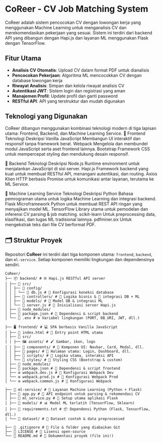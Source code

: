 # CoReer - CV Job Matching System

CoReer adalah sistem pencocokan CV dengan lowongan kerja yang menggunakan Machine Learning untuk menganalisis CV dan merekomendasikan pekerjaan yang sesuai. Sistem ini terdiri dari backend API yang dibangun dengan Hapi.js dan layanan ML menggunakan Flask dengan TensorFlow.

## Fitur Utama

- **Analisis CV Otomatis**: Upload CV dalam format PDF untuk dianalisis
- **Pencocokan Pekerjaan**: Algoritma ML mencocokkan CV dengan database lowongan kerja
- **Riwayat Analisis**: Simpan dan kelola riwayat analisis CV
- **Autentikasi JWT**: Sistem login dan registrasi yang aman
- **Manajemen Profil**: Update profil dan ganti password
- **RESTful API**: API yang terstruktur dan mudah digunakan


## Teknologi yang Digunakan

CoReer dibangun menggunakan kombinasi teknologi modern di tiga lapisan utama: Frontend, Backend, dan Machine Learning Service.
  🎨 Frontend
  Teknologi	Deskripsi
  Vanilla JavaScript	Membangun UI interaktif dan responsif tanpa framework berat.
  Webpack	Mengelola dan membundel modul JavaScript serta aset frontend lainnya.
  Bootstrap	Framework CSS untuk mempercepat styling dan mendukung desain responsif.
  
  🔧 Backend
  Teknologi	Deskripsi
  Node.js	Runtime environment untuk menjalankan JavaScript di sisi server.
  Hapi.js	Framework backend yang kuat untuk membuat RESTful API, menangani autentikasi, dan routing.
  Axios	Klien HTTP berbasis Promise untuk komunikasi antar layanan, terutama ke ML Service.
  
  🤖 Machine Learning Service
  Teknologi	Deskripsi
  Python	Bahasa pemrograman utama untuk logika Machine Learning dan integrasi backend.
  Flask	Microframework Python untuk membuat REST API ringan yang menyajikan model ML.
  TensorFlow	Library utama untuk pemodelan dan inferensi CV parsing & job matching.
  scikit-learn	Untuk preprocessing data, klasifikasi, dan tugas ML tradisional lainnya.
  pdfminer.six	Untuk mengekstrak teks dari file CV berformat PDF.

## 🗂️ Struktur Proyek

Repositori **CoReer** ini terdiri dari tiga komponen utama: `frontend`, `backend`, dan `ml-service`. Setiap komponen memiliki lingkungan dan dependensinya sendiri.
```
CoReer/
├── 📦 backend/ # 🌐 Hapi.js RESTful API server
│ ├── 📂 src/
│ │ ├── 📁 config/
│ │ │ └── 📄 db.js # 🔐 Konfigurasi koneksi database
│ │ ├── 📁 controllers/ # 🧠 Logika bisnis & 🔗 integrasi DB + ML
│ │ ├── 📁 models/ # 🧠 Model DB & integrasi ML
│ │ └── 🧩 server.js # 🚀 Inisialisasi server Hapi.js
│ ├── 📁 node_modules/
│ ├── 📄 package.json # 📌 Dependensi & script backend
│ └── 🔐 .env # ⚙️ Variabel lingkungan (PORT, DB_URI, JWT, dll.)

├── 🖥️ frontend/ # 💻 SPA berbasis Vanilla JavaScript
│ ├── 📄 index.html # 📄 Entry point HTML utama
│ ├── 📁 src/
│ │ ├── 🖼️ assets/ # 🖌️ Gambar, ikon, logo
│ │ ├── 🧩 components/ # 🔄 Komponen UI: Navbar, Card, Modal, dll.
│ │ ├── 📄 pages/ # 📲 Halaman utama: Login, Dashboard, dll.
│ │ ├── 🧠 scripts/ # 🧩 Logika utama, interaksi API
│ │ └── 🎨 styles/ # 🎀 Styling CSS (Bootstrap & custom)
│ ├── 📁 node_modules/
│ ├── 📄 package.json # 📌 Dependensi & script frontend
│ ├── ⚙️ webpack.dev.js # 🔧 Konfigurasi Webpack Dev
│ └── ⚙️ webpack.prod.js # 🔧 Konfigurasi Webpack Prod
│ └── ⚙️ webpack.common.js # 🔧 Konfigurasi Webpack 

├── 🤖 ml-service/ # 🧠 Layanan Machine Learning (Python + Flask)
│ ├── 🧩 app.py # 🚀 API endpoint untuk parsing & rekomendasi CV
│ ├── 🧩 ml_service.py # 🔌 Setup utama aplikasi Flask
│ ├── 📁 models/ # 📊 Model ML terlatih (TensorFlow, Sklearn)
│ ├── 📄 requirements.txt # 📦 Dependensi Python (Flask, TensorFlow, dll.)
│ └── 📁 dataset/ # 🧪 Dataset contoh & data preprocessed

├── 🚫 .gitignore # 📂 File & folder yang diabaikan Git
├── 📄 LICENSE # 📜 Lisensi open-source
└── 📘 README.md # 📝 Dokumentasi proyek (file ini!)
```
